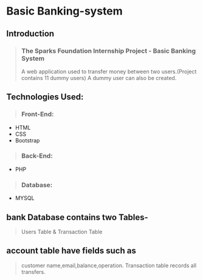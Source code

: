 
# Basic Banking-system

## Introduction
>  ### The Sparks Foundation Internship Project - Basic Banking System
> A web application used to transfer money between two users.(Project contains 11 dummy users) A dummy user can also be created.


## Technologies Used:
>  ### Front-End:
- HTML
- CSS
- Bootstrap
> ### Back-End:
-  PHP 
> ### Database:
- MYSQL 


## bank Database contains two Tables-
> Users Table & Transaction Table

## account table have fields such as 
>customer name,email,balance,operation.
>Transaction table records all transfers.


